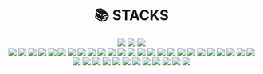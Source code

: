 <!--
**euiyounghwang/euiyounghwang** is a ✨ _special_ ✨ repository because its `README.md` (this file) appears on your GitHub profile.

Here are some ideas to get you started:

- 🔭 I’m currently working on ...
- 🌱 I’m currently learning ...
- 👯 I’m looking to collaborate on ...
- 🤔 I’m looking for help with ...
- 💬 Ask me about ...
- 📫 How to reach me: ...
- 😄 Pronouns: ...
- ⚡ Fun fact: ...

# 배지 :: https://shields.io/
# 아이콘 :: https://simpleicons.org/

# Highlight 신청
https://github.com/developer/register?account=euiyounghwang

# ICON
https://simpleicons.org/

# Hit 신청
https://hits.seeyoufarm.com/

# Elasticsearch Guid Site
https://esbook.kimjmin.net/08-aggregations/8.4-pipeline-aggregations
-->

  <div align=center><h1>📚 STACKS</h1></div>
  <div align=center> 
    <img src="https://img.shields.io/badge/Search Engine-458CF5?style=for-the-badge&logo=react&logoColor=black">
    <img src="https://img.shields.io/badge/AI-4FC08D?style=for-the-badge&logo=vue.js&logoColor=white">
    <img src="https://img.shields.io/badge/BigData-F05032?style=for-the-badge&logo=git&logoColor=white">
    <br />
    <img src="https://img.shields.io/badge/Pycharm-000000?style=for-the-badge&logo=git&logoColor=white">
    <img src="https://img.shields.io/badge/Eclipse-2C2255?style=for-the-badge&logo=git&logoColor=white">
    <img src="https://img.shields.io/badge/Visual Studio Code-007ACC?style=for-the-badge&logo=git&logoColor=white">
    <img src="https://img.shields.io/badge/Anaconda-44A833?style=for-the-badge&logo=git&logoColor=white">
    <img src="https://img.shields.io/badge/Jupyter-F37626?style=for-the-badge&logo=git&logoColor=white">
    <img src="https://img.shields.io/badge/Google Colab-F9AB00?style=for-the-badge&logo=git&logoColor=white">
    <img src="https://img.shields.io/badge/Google Search Appliance-232F3E?style=for-the-badge&logo=amazonaws&logoColor=white">
    <img src="https://img.shields.io/badge/Elastic Stack-005571?style=for-the-badge&logo=html5&logoColor=white">
    <img src="https://img.shields.io/badge/Elasticsearch-E34F26?style=for-the-badge&logo=html5&logoColor=white"> 
    <img src="https://img.shields.io/badge/Logstash-005571?style=for-the-badge&logo=firebase&logoColor=white">
    <img src="https://img.shields.io/badge/Kibana-7952B3?style=for-the-badge&logo=bootstrap&logoColor=white">
    <img src="https://img.shields.io/badge/Beat-339AF0?style=for-the-badge&logo=fontawesome&logoColor=white">
    <img src="https://img.shields.io/badge/Feeder Indexing-C01818?style=for-the-badge&logo=fontawesome&logoColor=white">
    <img src="https://img.shields.io/badge/Search Guard-FFCA28?style=for-the-badge&logo=firebase&logoColor=white">
    <img src="https://img.shields.io/badge/Python-blue?style=for-the-badge&logo=Python&logoColor=white">
    <img src="https://img.shields.io/badge/flask-000000?style=for-the-badge&logo=flask&logoColor=white">
    <img src="https://img.shields.io/badge/Rest_flask-000000?style=for-the-badge&logo=flask&logoColor=white">
    <img src="https://img.shields.io/badge/Swagger-85EA2D?style=for-the-badge&logo=flask&logoColor=white">
    <img src="https://img.shields.io/badge/spring Boot-6DB33F?style=for-the-badge&logo=spring&logoColor=white"> 
    <img src="https://img.shields.io/badge/java-007396?style=for-the-badge&logo=java&logoColor=white">
    <img src="https://img.shields.io/badge/javascript-F7DF1E?style=for-the-badge&logo=javascript&logoColor=black"> 
    <img src="https://img.shields.io/badge/jquery-0769AD?style=for-the-badge&logo=jquery&logoColor=white">
    <img src="https://img.shields.io/badge/linux-FCC624?style=for-the-badge&logo=linux&logoColor=black"> 
    <img src="https://img.shields.io/badge/CentOS-262577?style=for-the-badge&logo=linux&logoColor=black"> 
    <img src="https://img.shields.io/badge/html-E34F26?style=for-the-badge&logo=html5&logoColor=white"> 
    <img src="https://img.shields.io/badge/css-1572B6?style=for-the-badge&logo=css3&logoColor=white"> 
    <img src="https://img.shields.io/badge/node.js-339933?style=for-the-badge&logo=Node.js&logoColor=white">
    <img src="https://img.shields.io/badge/apache tomcat-F8DC75?style=for-the-badge&logo=apachetomcat&logoColor=white">
    <img src="https://img.shields.io/badge/Apache Kafka-231F20?style=for-the-badge&logo=fontawesome&logoColor=white">
    <img src="https://img.shields.io/badge/Apache Maven-C71A36?style=for-the-badge&logo=fontawesome&logoColor=white">
    <img src="https://img.shields.io/badge/Apache Tika-FFDD00?style=for-the-badge&logo=fontawesome&logoColor=white">
    <img src="https://img.shields.io/badge/mongoDB-47A248?style=for-the-badge&logo=MongoDB&logoColor=white">
    <img src="https://img.shields.io/badge/oracle-F80000?style=for-the-badge&logo=oracle&logoColor=white"> 
    <img src="https://img.shields.io/badge/Redis-E34F26?style=for-the-badge&logo=html5&logoColor=white">
    <img src="https://img.shields.io/badge/Neo4j-008CC1?style=for-the-badge&logo=html5&logoColor=white">
    <img src="https://img.shields.io/badge/github-181717?style=for-the-badge&logo=github&logoColor=white">
    <img src="https://img.shields.io/badge/SVN-F05032?style=for-the-badge&logo=git&logoColor=white">
  </div>
</div>
<br/>

<!--
![euiyounghwang's GitHub stats](https://github-readme-stats.vercel.app/api?username=euiyounghwang&hide=&show_icons=true)
![trophy](https://github-profile-trophy.vercel.app/?username=euiyounghwang)
-->

<!--

https://docs.search-guard.com/latest/search-guard-versions
https://github.com/muik/transliteration/blob/master/data/source/suggests.txt
https://github.com/gritmind/engkor_transliterator
http://yonghee.io/bert_binary_classification_naver/
https://zzaebok.github.io/deep_learning/nlp/Bert-for-classification/
https://github.com/monologg/KoBERT-Transformers
https://doheon.github.io/%EC%BD%94%EB%93%9C%EA%B5%AC%ED%98%84/nlp/ci-kobert-post/
https://github.com/lovit/soykeyword
https://github.com/lovit/soyspacing
https://github.com/KDT-Hot6/final_project

-->


